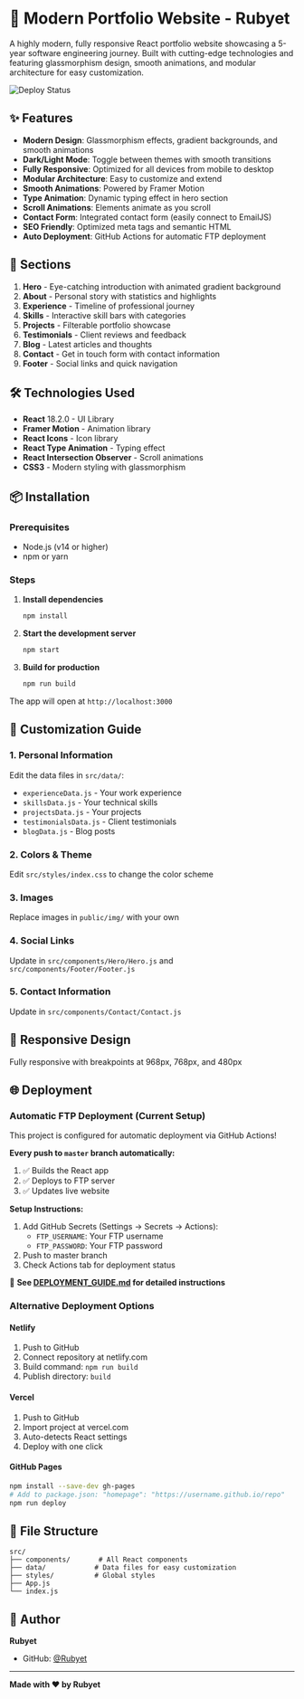 # 🚀 Modern Portfolio Website - Rubyet

A highly modern, fully responsive React portfolio website showcasing a 5-year software engineering journey. Built with cutting-edge technologies and featuring glassmorphism design, smooth animations, and modular architecture for easy customization.

![Deploy Status](https://github.com/Rubyet/rubyet.info/actions/workflows/deploy.yml/badge.svg)

## ✨ Features

- **Modern Design**: Glassmorphism effects, gradient backgrounds, and smooth animations
- **Dark/Light Mode**: Toggle between themes with smooth transitions
- **Fully Responsive**: Optimized for all devices from mobile to desktop
- **Modular Architecture**: Easy to customize and extend
- **Smooth Animations**: Powered by Framer Motion
- **Type Animation**: Dynamic typing effect in hero section
- **Scroll Animations**: Elements animate as you scroll
- **Contact Form**: Integrated contact form (easily connect to EmailJS)
- **SEO Friendly**: Optimized meta tags and semantic HTML
- **Auto Deployment**: GitHub Actions for automatic FTP deployment

## 🎯 Sections

1. **Hero** - Eye-catching introduction with animated gradient background
2. **About** - Personal story with statistics and highlights
3. **Experience** - Timeline of professional journey
4. **Skills** - Interactive skill bars with categories
5. **Projects** - Filterable portfolio showcase
6. **Testimonials** - Client reviews and feedback
7. **Blog** - Latest articles and thoughts
8. **Contact** - Get in touch form with contact information
9. **Footer** - Social links and quick navigation

## 🛠️ Technologies Used

- **React** 18.2.0 - UI Library
- **Framer Motion** - Animation library
- **React Icons** - Icon library
- **React Type Animation** - Typing effect
- **React Intersection Observer** - Scroll animations
- **CSS3** - Modern styling with glassmorphism

## 📦 Installation

### Prerequisites

- Node.js (v14 or higher)
- npm or yarn

### Steps

1. **Install dependencies**
   ```bash
   npm install
   ```

2. **Start the development server**
   ```bash
   npm start
   ```

3. **Build for production**
   ```bash
   npm run build
   ```

The app will open at `http://localhost:3000`

## 🎨 Customization Guide

### 1. Personal Information

Edit the data files in `src/data/`:
- `experienceData.js` - Your work experience
- `skillsData.js` - Your technical skills
- `projectsData.js` - Your projects
- `testimonialsData.js` - Client testimonials
- `blogData.js` - Blog posts

### 2. Colors & Theme

Edit `src/styles/index.css` to change the color scheme

### 3. Images

Replace images in `public/img/` with your own

### 4. Social Links

Update in `src/components/Hero/Hero.js` and `src/components/Footer/Footer.js`

### 5. Contact Information

Update in `src/components/Contact/Contact.js`

## 📱 Responsive Design

Fully responsive with breakpoints at 968px, 768px, and 480px

## 🌐 Deployment

### Automatic FTP Deployment (Current Setup)
This project is configured for automatic deployment via GitHub Actions!

**Every push to `master` branch automatically:**
1. ✅ Builds the React app
2. ✅ Deploys to FTP server
3. ✅ Updates live website

**Setup Instructions:**
1. Add GitHub Secrets (Settings → Secrets → Actions):
   - `FTP_USERNAME`: Your FTP username
   - `FTP_PASSWORD`: Your FTP password
2. Push to master branch
3. Check Actions tab for deployment status

📖 **See [DEPLOYMENT_GUIDE.md](DEPLOYMENT_GUIDE.md) for detailed instructions**

### Alternative Deployment Options

#### Netlify
1. Push to GitHub
2. Connect repository at netlify.com
3. Build command: `npm run build`
4. Publish directory: `build`

#### Vercel
1. Push to GitHub
2. Import project at vercel.com
3. Auto-detects React settings
4. Deploy with one click

#### GitHub Pages
```bash
npm install --save-dev gh-pages
# Add to package.json: "homepage": "https://username.github.io/repo"
npm run deploy
```

## 📄 File Structure

```
src/
├── components/       # All React components
├── data/            # Data files for easy customization
├── styles/          # Global styles
├── App.js
└── index.js
```

## 👤 Author

**Rubyet**
- GitHub: [@Rubyet](https://github.com/Rubyet)

---

**Made with ❤️ by Rubyet**
